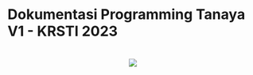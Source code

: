 # Dokumentasi Programming Tanaya V1 - KRSTI 2023

<h1 align="center">
  <a href="https://git.io/typing-svg">
    <img src="https://readme-typing-svg.herokuapp.com/?lines=Hello,+Welcome+to+Tanaya's+Programming+Documentation+👋;Nice+to+meet+you!&center=true&size=30">
  </a>
</h1>
